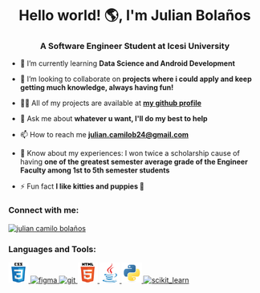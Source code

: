 <h1 align="center">Hello world! 🌎, I'm Julian Bolaños</h1>
<h3 align="center">A Software Engineer Student at Icesi University</h3>

- 🌱 I’m currently learning **Data Science and Android Development**

- 👯 I’m looking to collaborate on **projects where i could apply and keep getting much knowledge, always having fun!**

- 👨‍💻 All of my projects are available at **[my github profile](https://github.com/julian-b24?tab=repositories)**

- 💬 Ask me about **whatever u want, I'll do my best to help**

- 📫 How to reach me **julian.camilob24@gmail.com**

- 📄 Know about my experiences: I won  twice a scholarship cause of having **one of the greatest semester average grade of the Engineer Faculty among 1st to 5th semester students**

- ⚡ Fun fact **I like kitties and puppies 🐾**

<h3 align="left">Connect with me:</h3>
<p align="left">
<a href="https://linkedin.com/in/julian camilo bolaños" target="blank"><img align="center" src="https://cdn.jsdelivr.net/npm/simple-icons@3.0.1/icons/linkedin.svg" alt="julian camilo bolaños" height="30" width="40" /></a>
</p>

<h3 align="left">Languages and Tools:</h3>
<p align="left"> <a href="https://www.w3schools.com/css/" target="_blank"> <img src="https://raw.githubusercontent.com/devicons/devicon/master/icons/css3/css3-original-wordmark.svg" alt="css3" width="40" height="40"/> </a> <a href="https://www.figma.com/" target="_blank"> <img src="https://www.vectorlogo.zone/logos/figma/figma-icon.svg" alt="figma" width="40" height="40"/> </a> <a href="https://git-scm.com/" target="_blank"> <img src="https://www.vectorlogo.zone/logos/git-scm/git-scm-icon.svg" alt="git" width="40" height="40"/> </a> <a href="https://www.w3.org/html/" target="_blank"> <img src="https://raw.githubusercontent.com/devicons/devicon/master/icons/html5/html5-original-wordmark.svg" alt="html5" width="40" height="40"/> </a> <a href="https://www.java.com" target="_blank"> <img src="https://raw.githubusercontent.com/devicons/devicon/master/icons/java/java-original.svg" alt="java" width="40" height="40"/> <a href="https://www.python.org" target="_blank"> <img src="https://raw.githubusercontent.com/devicons/devicon/master/icons/python/python-original.svg" alt="python" width="40" height="40"/> </a> <a href="https://scikit-learn.org/" target="_blank"> <img src="https://upload.wikimedia.org/wikipedia/commons/0/05/Scikit_learn_logo_small.svg" alt="scikit_learn" width="40" height="40"/> </a> </p>

